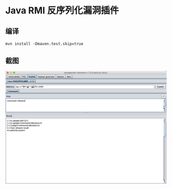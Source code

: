 # Java RMI 反序列化漏洞插件

## 编译

```
mvn install -Dmaven.test.skip=true
```
## 截图

![](doc/rmi-deserial-vuldb.png)